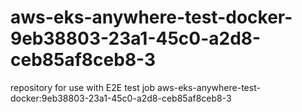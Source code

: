 # aws-eks-anywhere-test-docker-9eb38803-23a1-45c0-a2d8-ceb85af8ceb8-3
repository for use with E2E test job aws-eks-anywhere-test-docker:9eb38803-23a1-45c0-a2d8-ceb85af8ceb8-3
